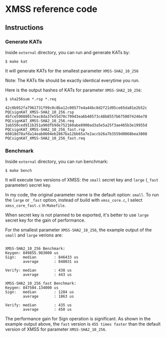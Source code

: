 # XMSS reference code

## Instructions

### Generate KATs

Inside `external` directory, you can run and generate KATs by:

```shell
$ make kat
```

It will generate KATs for the smallest parameter `XMSS-SHA2_10_256`

Note: The KATs file should be exactly identical everytime you run. 

Here is the output hashes of KATs for parameter `XMSS-SHA2_10_256`:

```shell
$ sha256sum *.rsp *.req

42c0b952fa7961731f99c0c8ba12c00577e4a44bc8d2f21d95ce65da81e2b52c  PQCsignKAT_XMSS-SHA2_10_256.rsp
4bfce59088017eac8da37e55d70c799d3ea6b40573c48b8557b6750074246e78  PQCsignKAT_XMSS-SHA2_10_256.req
3ab550ced911b351a90dfb9de752160abe8900ad3a5e5a25f3ae465b3e19955d  PQCsignKAT_XMSS-SHA2_10_256_fast.rsp
66018d78afda14eab0604eb2867ba12bb65a7e2accb26a7b3559d0068bea3808  PQCsignKAT_XMSS-SHA2_10_256_fast.req
```

### Benchmark 

Inside `external` directory, you can run benchmark:

```shell
$ make bench
```

It will execute two versions of XMSS: the `small` secret key and `large` (`_fast` parameter) secret key. 

In my code, the original parameter name is the default option: `small`.
To run the `large` or `_fast` option, instead of build with `xmss_core.c`, I select `xmss_core_fast.c` in `Makefile`.

When secret key is not planned to be exported, it's better to use `large` secret key for the gain of performance. 

For the smallest parameter `XMSS-SHA2_10_256`, the example output of the `small` and `large` verions are:

```shell

XMSS-SHA2_10_256 Benchmark:
Keygen: 849855.983000 us
Sign:   median        : 846433 us
        average       : 848031 us

Verify: median        : 438 us
        average       : 443 us

XMSS-SHA2_10_256_fast Benchmark:
Keygen: 847504.134000 us
Sign:   median        : 1284 us
        average       : 1863 us

Verify: median        : 435 us
        average       : 450 us
```

The performance gain for Sign operation is significant. As shown in the example output above, the `fast` version is `455 times faster` than the default version of XMSS for parameter `XMSS-SHA2_10_256`.

